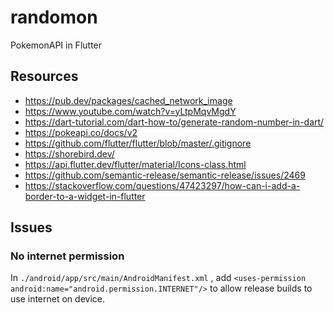 # randomon
PokemonAPI in Flutter

## Resources

- https://pub.dev/packages/cached_network_image
- https://www.youtube.com/watch?v=yLtpMqvMgdY
- https://dart-tutorial.com/dart-how-to/generate-random-number-in-dart/
- https://pokeapi.co/docs/v2
- https://github.com/flutter/flutter/blob/master/.gitignore
- https://shorebird.dev/
- https://api.flutter.dev/flutter/material/Icons-class.html
- https://github.com/semantic-release/semantic-release/issues/2469
- https://stackoverflow.com/questions/47423297/how-can-i-add-a-border-to-a-widget-in-flutter

## Issues

### No internet permission
In `./android/app/src/main/AndroidManifest.xml`
, add `<uses-permission android:name="android.permission.INTERNET"/>` to allow release builds to use internet on device.